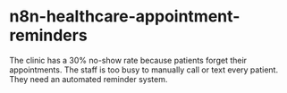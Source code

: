 # n8n-healthcare-appointment-reminders
The clinic has a 30% no-show rate because patients forget their appointments. The staff is too busy to manually call or text every patient. They need an automated reminder system.
